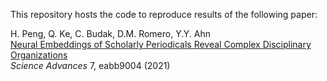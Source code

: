 This repository hosts the code to reproduce results of the following paper:


H. Peng, Q. Ke, C. Budak, D.M. Romero, Y.Y. Ahn </br>
[Neural Embeddings of Scholarly Periodicals Reveal Complex Disciplinary Organizations](https://advances.sciencemag.org/content/7/17/eabb9004) </br>
*Science Advances* 7, eabb9004 (2021)
